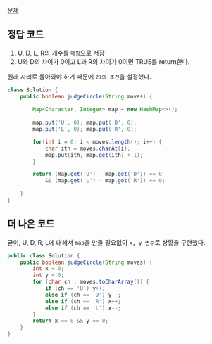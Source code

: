 [문제](https://leetcode.com/problems/robot-return-to-origin/description/)

## 정답 코드 

1) U, D, L, R의 개수를 `매핑`으로 저장
2) U와 D의 차이가 0이고 L과 R의 차이가 0이면 TRUE를 return한다. 

원래 자리로 돌아와야 하기 때문에 `2)의 조건`을 설정했다. 

``` java
class Solution {
    public boolean judgeCircle(String moves) {
        
        Map<Character, Integer> map = new HashMap<>(); 
        
        map.put('U', 0); map.put('D', 0); 
        map.put('L', 0); map.put('R', 0); 

        for(int i = 0; i < moves.length(); i++) {
            char ith = moves.charAt(i); 
            map.put(ith, map.get(ith) + 1); 
        }

        return (map.get('U') - map.get('D')) == 0 
            && (map.get('L') - map.get('R')) == 0; 
        
    }
}
```

## 더 나은 코드 

굳이,  U, D, R, L에 대해서 `map`을 만들 필요없이 `x, y 변수`로 상황을 구현했다. 

``` java
public class Solution {
    public boolean judgeCircle(String moves) {
        int x = 0;
        int y = 0;
        for (char ch : moves.toCharArray()) {
            if (ch == 'U') y++;
            else if (ch == 'D') y--;
            else if (ch == 'R') x++;
            else if (ch == 'L') x--;
        }
        return x == 0 && y == 0;
    }
}
```
